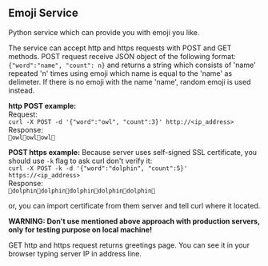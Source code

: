 ## Emoji Service
Python service which can provide you with emoji you like.

The service can accept http and https requests with POST and GET methods. POST request receive JSON object of the following format: 
`{"word":"name", "count": n}` and returns a string which consists of 'name' repeated 'n' times using emoji which name is equal to the 'name' as delimeter. If there is no emoji with the name 'name', random emoji is used instead. 
 
 **http POST  example:**  
 Request:  
 `curl -X POST -d '{"word":"owl", "count":3}' http://<ip_address>`  
 Response:  
 `🦉owl🦉owl🦉owl🦉`

**POST https example:** 
Because server uses self-signed SSL certificate, you should use `-k` flag to ask curl don't verify it:  
 `curl -X POST -k -d '{"word":"dolphin", "count":5}' https://<ip_address>`  
 Response:  
 `🐬dolphin🐬dolphin🐬dolphin🐬dolphin🐬dolphin🐬`  

 or, you can import certificate from them server and tell curl where it located.

 **WARNING: Don't use mentioned above approach with production servers, only for testing purpose on local machine!**

GET http and https request returns greetings page. You can see it in your browser typing server IP in address line.
